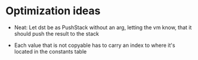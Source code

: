 # Optimization ideas

- Neat: Let dst be as PushStack without an arg, letting the vm know, that it should push the result to the stack

- Each value that is not copyable has to carry an index to where it's located in the constants table